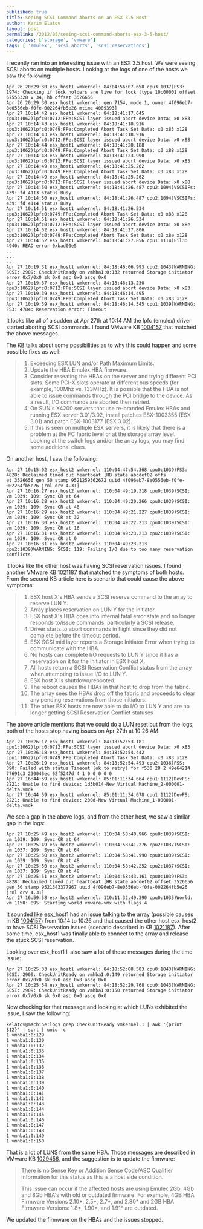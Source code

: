 ```yaml
---
published: true
title: Seeing SCSI Command Aborts on an ESX 3.5 Host
author: Karim Elatov
layout: post
permalink: /2012/05/seeing-scsi-command-aborts-esx-3-5-host/
categories: ['storage', 'vmware']
tags: [ 'emulex', 'scsi_aborts', 'scsi_reservations']
---
```


I recently ran into an interesting issue with an ESX 3.5 host. We were seeing SCSI aborts on multiple hosts. Looking at the logs of one of the hosts we saw the following:


	Apr 26 20:29:30 esx_host1 vmkernel: 84:04:56:07.658 cpu3:1037)FS3: 1974: Checking if lock holders are live for lock [type 10c00001 offset 67555328 v 34, hb offset 3526656
	Apr 26 20:29:30 esx_host1 vmkernel: gen 7154, mode 1, owner 4f096eb7-8e0556eb-f0fe-002264fb5e26 mtime 4089393]
	Apr 27 10:14:42 esx_host1 vmkernel: 84:18:41:17.645 cpu3:1062)lpfc0:0712:FPe:SCSI layer issued abort device Data: x0 x83
	Apr 27 10:14:43 esx_host1 vmkernel: 84:18:41:18.916 cpu3:1062)lpfc0:0749:FPe:Completed Abort Task Set Data: x0 x83 x128
	Apr 27 10:14:43 esx_host1 vmkernel: 84:18:41:18.916 cpu3:1062)lpfc0:0712:FPe:SCSI layer issued abort device Data: x0 x88
	Apr 27 10:14:44 esx_host1 vmkernel: 84:18:41:20.188 cpu3:1062)lpfc0:0749:FPe:Completed Abort Task Set Data: x0 x88 x128
	Apr 27 10:14:48 esx_host1 vmkernel: 84:18:41:23.990 cpu3:1062)lpfc0:0712:FPe:SCSI layer issued abort device Data: x0 x83
	Apr 27 10:14:49 esx_host1 vmkernel: 84:18:41:25.262 cpu3:1062)lpfc0:0749:FPe:Completed Abort Task Set Data: x0 x83 x128
	Apr 27 10:14:49 esx_host1 vmkernel: 84:18:41:25.262 cpu3:1062)lpfc0:0712:FPe:SCSI layer issued abort device Data: x0 x88
	Apr 27 10:14:50 esx_host1 vmkernel: 84:18:41:26.487 cpu2:1094)VSCSIFs: 439: fd 4113 status Busy
	Apr 27 10:14:50 esx_host1 vmkernel: 84:18:41:26.487 cpu2:1094)VSCSIFs: 439: fd 4114 status Busy
	Apr 27 10:14:51 esx_host1 vmkernel: 84:18:41:26.534 cpu3:1062)lpfc0:0749:FPe:Completed Abort Task Set Data: x0 x88 x128
	Apr 27 10:14:51 esx_host1 vmkernel: 84:18:41:26.534 cpu3:1062)lpfc0:0712:FPe:SCSI layer issued abort device Data: x0 x8e
	Apr 27 10:14:52 esx_host1 vmkernel: 84:18:41:27.806 cpu3:1062)lpfc0:0749:FPe:Completed Abort Task Set Data: x0 x8e x128
	Apr 27 10:14:52 esx_host1 vmkernel: 84:18:41:27.856 cpu1:1114)Fil3: 4940: READ error 0xbad00e5
	...
	...
	...
	Apr 27 10:19:31 esx_host1 vmkernel: 84:18:46:06.993 cpu2:1043)WARNING: SCSI: 2909: CheckUnitReady on vmhba1:0:132 returned Storage initiator error 0x7/0x0 sk 0x0 asc 0x0 ascq 0x0
	Apr 27 10:19:37 esx_host1 vmkernel: 84:18:46:13.230 cpu3:1062)lpfc0:0712:FPe:SCSI layer issued abort device Data: x0 x83
	Apr 27 10:19:39 esx_host1 vmkernel: 84:18:46:14.495 cpu3:1062)lpfc0:0749:FPe:Completed Abort Task Set Data: x0 x83 x128
	Apr 27 10:19:39 esx_host1 vmkernel: 84:18:46:14.545 cpu1:1039)WARNING: FS3: 4784: Reservation error: Timeout


It looks like all of a sudden at Apr 27th at 10:14 AM the lpfc (emulex) driver started aborting SCSI
commands. I found VMware KB [1004157](https://knowledge.broadcom.com/external/article?legacyId=1004157) that matched the above messages.

The KB talks about some possibilities as to why this could happen and some possible fixes as well:

> 1. Exceeding ESX LUN and/or Path Maximum Limits.
> 2. Update the HBA Emulex HBA firmware.
> 3. Consider reseating the HBAs on the server and trying different PCI slots. Some PCI-X slots operate at different bus speeds (for example, 100Mhz vs. 133MHz). It is possible that the HBA is not able to issue commands through the PCI bridge to the device. As a result, I/O commands are aborted then retried.
> 4. On SUN's X4200 servers that use re-branded Emulex HBAs and running ESX server 3.01/3.02, install patches ESX-1003355 (ESX 3.01) and patch ESX-1003177 (ESX 3.02).
> 5. If this is seen on multiple ESX servers, it is likely that there is a problem at the FC fabric level or at the storage array level. Looking at the switch logs and/or the array logs, you may find some additional clues.

On another host, I saw the following:


	Apr 27 10:15:02 esx_host2 vmkernel: 110:04:47:54.368 cpu0:1039)FS3: 4828: Reclaimed timed out heartbeat [HB state abcdef02 offs
	et 3526656 gen 50 stamp 9521259362672 uuid 4f096eb7-8e0556eb-f0fe-002264fb5e26 jrnl drv 4.31]
	Apr 27 10:16:27 esx_host2 vmkernel: 110:04:49:19.318 cpu0:1039)SCSI: vm 1039: 109: Sync CR at 64
	Apr 27 10:16:28 esx_host2 vmkernel: 110:04:49:20.266 cpu0:1039)SCSI: vm 1039: 109: Sync CR at 48
	Apr 27 10:16:29 esx_host2 vmkernel: 110:04:49:21.227 cpu0:1039)SCSI: vm 1039: 109: Sync CR at 32
	Apr 27 10:16:30 esx_host2 vmkernel: 110:04:49:22.213 cpu0:1039)SCSI: vm 1039: 109: Sync CR at 16
	Apr 27 10:16:31 esx_host2 vmkernel: 110:04:49:23.213 cpu2:1039)SCSI: vm 1039: 109: Sync CR at 0
	Apr 27 10:16:31 esx_host2 vmkernel: 110:04:49:23.213 cpu2:1039)WARNING: SCSI: 119: Failing I/O due to too many reservation conflicts


It looks like the other host was having SCSI reservation issues. I found another VMware KB [1021187](https://knowledge.broadcom.com/external/article?legacyId=1021187) that matched the symptoms of both hosts. From the second KB article here is scenario that could cause the above symptoms:

> 1.  ESX host X's HBA sends a SCSI reserve command to the array to reserve LUN Y.
> 2.  Array places reservation on LUN Y for the initiator.
> 3.  ESX host X's HBA goes into internal fatal error state and no longer responds to/issue commands, particularly a SCSI release.
> 4.  Driver starts to abort commands in flight since they did not complete before the timeout period.
> 5.  ESX SCSI mid layer reports a Storage Initiator Error when trying to communicate with the HBA.
> 6.  No hosts can complete I/O requests to LUN Y since it has a reservation on it for the initiator in ESX host X.
> 7.  All hosts return a SCSI Reservation Conflict status from the array when attempting to issue I/O to LUN Y.
> 8.  ESX host X is shutdown/rebooted.
> 9.  The reboot causes the HBAs in that host to drop from the fabric.
> 10. The array sees the HBAs drop off the fabric and proceeds to clear any pending reservations from those initiators.
> 11. The other ESX hosts are now able to do I/O to LUN Y and are no longer getting SCSI Reservation Conflict statuses

The above article mentions that we could do a LUN reset but from the logs, both of the hosts stop having issues on Apr 27th at 10:26 AM:


	Apr 27 10:26:17 esx_host1 vmkernel: 84:18:52:53.181 cpu1:1062)lpfc0:0712:FPe:SCSI layer issued abort device Data: x0 x83
	Apr 27 10:26:18 esx_host1 vmkernel: 84:18:52:54.442 cpu1:1062)lpfc0:0749:FPe:Completed Abort Task Set Data: x0 x83 x128
	Apr 27 10:26:19 esx_host1 vmkernel: 84:18:52:54.493 cpu2:1036)FSS: 390: Failed with status Timeout (ok to retry) for f530 28 2 49e64214 77691c3 230046ec 62f5247d 4 1 0 0 0 0 0
	Apr 27 16:44:59 esx_host1 vmkernel: 85:01:11:34.664 cpu1:1112)DevFS: 2221: Unable to find device: 1d3b014-New Virtual Machine_2-000001-delta.vmdk
	Apr 27 16:44:59 esx_host1 vmkernel: 85:01:11:34.678 cpu1:1112)DevFS: 2221: Unable to find device: 200d-New Virtual Machine_1-000001-delta.vmdk


We see a gap in the above logs, and from the other host, we saw a similar gap in the logs:


	Apr 27 10:25:49 esx_host2 vmkernel: 110:04:58:40.966 cpu0:1039)SCSI: vm 1039: 109: Sync CR at 64
	Apr 27 10:25:49 esx_host2 vmkernel: 110:04:58:41.276 cpu2:1037)SCSI: vm 1037: 109: Sync CR at 64
	Apr 27 10:25:50 esx_host2 vmkernel: 110:04:58:41.990 cpu0:1039)SCSI: vm 1039: 109: Sync CR at 48
	Apr 27 10:25:50 esx_host2 vmkernel: 110:04:58:42.252 cpu2:1037)SCSI: vm 1037: 109: Sync CR at 48
	Apr 27 10:25:51 esx_host2 vmkernel: 110:04:58:43.161 cpu0:1039)FS3: 4828: Reclaimed timed out heartbeat [HB state abcdef02 offset 3526656 gen 50 stamp 9521343377967 uuid 4f096eb7-8e0556eb-f0fe-002264fb5e26 jrnl drv 4.31]
	Apr 27 16:59:58 esx_host2 vmkernel: 110:11:32:49.390 cpu0:1035)World: vm 1150: 895: Starting world vmware-vmx with flags 4


It sounded like esx_host1 had an issue talking to the array (possible causes in KB [1004157](https://knowledge.broadcom.com/external/article?legacyId=1004157)) from
10:14 to 10:26 and that caused the other host esx_host2 to have SCSI Reservation issues (scenario
described in KB [1021187](https://knowledge.broadcom.com/external/article?legacyId=1021187)). After some time, esx_host1 was finally able to connect to the array and release the stuck SCSI reservation.

Looking over esx_host1 I  also saw a lot of these messages during the time issue:


	Apr 27 10:25:33 esx_host1 vmkernel: 84:18:52:08.503 cpu0:1043)WARNING: SCSI: 2909: CheckUnitReady on vmhba1:0:149 returned Storage initiator error 0x7/0x0 sk 0x0 asc 0x0 ascq 0x0
	Apr 27 10:25:54 esx_host1 vmkernel: 84:18:52:29.768 cpu0:1043)WARNING: SCSI: 2909: CheckUnitReady on vmhba1:0:150 returned Storage initiator error 0x7/0x0 sk 0x0 asc 0x0 ascq 0x0


Now checking for that message and looking at which LUNs exhibited the issue, I saw the following:


	kelatov@machine:log$ grep CheckUnitReady vmkernel.1 | awk '{print $12}' | sort | uniq -c
	1 vmhba1:0:129
	1 vmhba1:0:130
	1 vmhba1:0:132
	1 vmhba1:0:133
	1 vmhba1:0:134
	1 vmhba1:0:135
	1 vmhba1:0:136
	1 vmhba1:0:137
	1 vmhba1:0:138
	1 vmhba1:0:139
	1 vmhba1:0:140
	1 vmhba1:0:141
	1 vmhba1:0:142
	1 vmhba1:0:143
	1 vmhba1:0:144
	1 vmhba1:0:145
	1 vmhba1:0:146
	1 vmhba1:0:147
	1 vmhba1:0:148
	1 vmhba1:0:149
	1 vmhba1:0:150


That is a lot of LUNS from the same HBA. Those messages are described in VMware KB [1029456](https://knowledge.broadcom.com/external/article?legacyId=1029456), and the suggestion is to update the firmware:

>   There is no Sense Key or Addition Sense Code/ASC Qualifier information for this status as this is a host side condition.
>
>   This issue can occur if the affected hosts are using Emulex 2Gb, 4Gb and 8Gb HBA's with old or outdated firmware. For example, 4GB HBA Firmware Versions 2.10*, 2.5*, 2.7*, and 2.80* and 2GB HBA Firmware Versions: 1.8*, 1.90*, and 1.91* are outdated.

We updated the firmware on the HBAs and the issues stopped.

